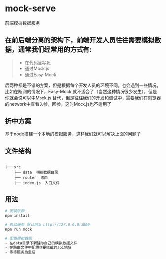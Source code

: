 # mock-serve
前端模拟数据服务


## 在前后端分离的架构下，前端开发人员往往需要模拟数据，通常我们经常用的方式有:
> * 在代码里写死
> * 通过Mock.js
> * 通过Easy-Mock


后两种都是不错的方案，但是根据每个开发人员的环境不同，也会遇到一些情况，比如在断网的情况下，Easy-Mock 就不适合了（当然这种情况很少发生），但是你就会说可以中Mock.js 替代，但是往往我们的开发和调试中，需要我们在浏览器的network中查看入参，回参，这时Mock.js也不适用了

## 折中方案
基于node搭建一个本地的模拟服务，这样我们就可以解决上面的问题了

## 文件结构
```shell

├── src
    ├── data  模拟数据目录
    ├── router  路由
    ├── index.js  入口文件

```

## 用法

``` bash
# 安装依赖
npm install

# 启动服务 默认地址 http://127.0.0.0:3000
npm run mock

# 配置模拟数据
- 在data目录下新建你自己的模拟数据文件
- 在路由文件中配置你要拦截的api地址
- 等待服务热重启
```
